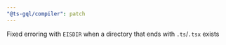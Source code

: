 ```yaml
---
"@ts-gql/compiler": patch
---
```


Fixed erroring with `EISDIR` when a directory that ends with `.ts`/`.tsx` exists
